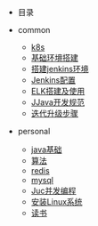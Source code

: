  * 目录

* common

  - [k8s](dy-docs/kubernetes/1、Centos搭建kubernetes集群.md)
  - [基础环境搭建](dy-docs/环境搭建/1、基础搭建.md)
  - [搭建jenkins环境](dy-docs/环境搭建/2、搭建jenkins环境.md)
  - [Jenkins配置](dy-docs/环境搭建/3、jenkins配置.md)
  - [ELK搭建及使用](dy-docs/环境搭建/4、ELK搭建及使用.md)
  - [JJava开发规范](dy-docs/开发/后端升级步骤.md)
  - [迭代升级步骤](dy-docs/开发/后端升级步骤.md)


* personal

  - [java基础](markdown/JavaBase.md)
  - [算法](markdown/算法.md)
  - [redis](markdown/Redis.md)
  - [mysql](markdown/Mysql篇.md)
  - [Juc并发编程](markdown/Juc并发编程.md)
  - [安装Linux系统](markdown/安装Linux系统.md)
  - [读书](markdown/读书心得/认知觉醒.md)